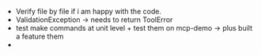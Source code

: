 - Verify file by file if i am happy with the code.
- ValidationException -> needs to return ToolError
- test make commands at unit level + test them on mcp-demo -> plus built a feature them
- 
